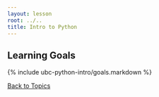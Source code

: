 ```yaml
---
layout: lesson
root: ../..
title: Intro to Python
---
```


## Learning Goals
{% include ubc-python-intro/goals.markdown %}

[Back to Topics](../../index.html#topics)
